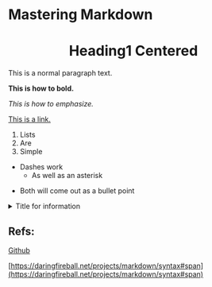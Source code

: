 
# Mastering Markdown
<h1 align="center">Heading1 Centered</h1>
This is a normal paragraph text.

**This is how to bold.**

*This is how to emphasize.*

[This is a link.](http://google.com)

1. Lists
2. Are
3. Simple

- Dashes work
  - As well as an asterisk
* Both will come out as a bullet point


<details>
  <summary>Title for information</summary>

  Information goes in here  
</details>

## Refs:
[Github](https://guides.github.com/features/mastering-markdown/)

[https://daringfireball.net/projects/markdown/syntax#span](https://daringfireball.net/projects/markdown/syntax#span)

<!--- testing a comment -->
